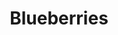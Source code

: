 ---
title: 'Blueberries'
pubDate: 2025-06-23
description: 'An aesthetically pleasing cluster of blueberries found in my mothers garden'
camera: 'Nikon D3100'
image:
    url: '../../assets/photos/blueberry.jpg'
    alt: 'Back-lit Spirea plant'
tags: []
---